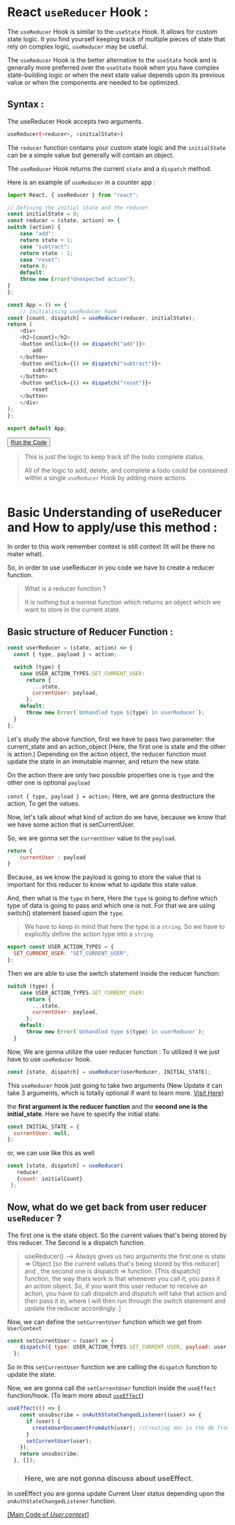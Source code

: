 # React `useReducer` Hook :

The `useReducer` Hook is similar to the `useState` Hook.
It allows for custom state logic.
It you find yourself keeping track of multiple pieces of state that rely on complex logic, `useReducer` may be useful.

The `useReducer` Hook is the better alternative to the `useState` hook and is generally more preferred over the `useState` hook when you have complex state-building logic or when the next state value depends upon its previous value or when the components are needed to be optimized.

## **Syntax :**

The useReducer Hook accepts two arguments.

```bash
useReducer(<reducer>, <initialState>)
```

The `reducer` function contains your custom state logic and the `initialState` can be a simple value but generally will contain an object.

The `useReducer` Hook returns the current `state` and a `dispatch` method.

Here is an example of `useReducer` in a counter app :

```javascript
import React, { useReducer } from "react";

// Defining the initial state and the reducer
const initialState = 0;
const reducer = (state, action) => {
switch (action) {
	case "add":
	return state + 1;
	case "subtract":
	return state - 1;
	case "reset":
	return 0;
	default:
	throw new Error("Unexpected action");
}
};

const App = () => {
	// Initialising useReducer hook
const [count, dispatch] = useReducer(reducer, initialState);
return (
	<div>
	<h2>{count}</h2>
	<button onClick={() => dispatch("add")}>
		add
	</button>
	<button onClick={() => dispatch("subtract")}>
		subtract
	</button>
	<button onClick={() => dispatch("reset")}>
		reset
	</button>
	</div>
);
};

export default App;

```
<button><a href="https://codesandbox.io/s/reacthooks-c6890k?file=/src/ReactHooks/06-useReducer_Hooks.jsx">Run the Code</a></button>

> This is just the logic to keep track of the todo complete status.
> 
> All of the logic to add, delete, and complete a todo could be contained within a single `useReducer` Hook by adding more actions.

<img class = "img" src="https://dmitripavlutin.com/5c33affee33e7c40e73028fb48a8367b/diagram.svg" alt="">

# Basic Understanding of useReducer and How to apply/use this method :

In order to this work remember context is still context (It will be there no mater what).

So, in order to use useReducer in you code we have to create a reducer function.

> What is a reducer function ?
> 
> It is nothing but a normal function which returns an object which we want to store in the current state.

## Basic structure of Reducer Function :

```javascript
const userReducer = (state, action) => {
  const { type, payload } = action;

  switch (type) {
    case USER_ACTION_TYPES.SET_CURRENT_USER:
      return {
        ...state,
        currentUser: payload,
      };
    default:
      throw new Error(`Unhandled type ${type} in userReducer`);
  }
};
```

Let's study the above function, first we have to pass two parameter: the current_state and an action_object (Here, the first one is state and the other is action.)
Depending on the action object, the reducer function must update the state in an immutable manner, and return the new state.

On the action there are only two possible properties one is `type` and the other one is optional `payload`

`const { type, payload } = action;` Here, we are gonna destructure the action, To get the values.

Now, let's talk about what kind of action do we have, because we know that we have some action that is setCurrentUser.

So, we are gonna set the `currentUser` value to the `payload`.

```js
return {
	currentUser : payload
}
```

Because, as we know the payload is going to store the value that is important for this reducer to know what to update this state value.

And, then what is the `type` in here, Here the `type` is going to define which type of data is going to pass and which one is not. For that we are using switch() statement based upon the `type`.

> We have to keep in mind that here the type is a `string`. So we have to explicitly define the action type into a `string`

```js
export const USER_ACTION_TYPES = {
  SET_CURRENT_USER: "SET_CURRENT_USER",
};
```

Then we are able to use the switch statement inside the reducer function:

```js
switch (type) {
    case USER_ACTION_TYPES.SET_CURRENT_USER:
      return {
        ...state,
        currentUser: payload,
      };
    default:
      throw new Error(`Unhandled type ${type} in userReducer`);
  }
```

Now, We are gonna utilize the user reducer function : To utilized it we just have to use `useReducer` hook.

```js
const [state, dispatch] = useReducer(userReducer, INITIAL_STATE);
```

This `useReducer` hook just going to take two arguments (New Update it can take 3 arguments, which is totally optional if want to learn more. [Visit Here](https://reactjs.org/docs/hooks-reference.html#usereducer))

the **first argument is the reducer function** and the **second one is the initial_state**. Here we have to specify the initial state.

```js
const INITIAL_STATE = {
  currentUser: null,
};
```

or, we can use like this as well

```js
const [state, dispatch] = useReducer(
   reducer,
   {count: initialCount}
 );
```

## Now, what do we get back from user reducer `useReducer` ?

The first one is the state object. So the current values that's being stored by this reducer.
The Second is a dispatch function.


> useReducer() --> Always gives us two arguments
  the first one is state => Object [so the current values that's being stored by this reducer]
  and , the second one is dispatch => function.
  [This dispatch() function, the way thats work is that whenever you call it, you pass it an action object.
  So, if you want this user reducer to receive an action, you have to call dispatch and dispatch will take that action and then pass it in, where I will then run through the switch statement and update the reducer accordingly. ]

Now, we can define the `setCurrentUser` function which we get from `UserContext`

```js
const setCurrentUser = (user) => {
    dispatch({ type: USER_ACTION_TYPES.SET_CURRENT_USER, payload: user });
  };
```

So in this `setCurrentUser` function we are calling the `dispatch` function to update the state.

Now, we are gonna call the `setCurrentUser` function inside the `useEffect` function/hook. (To learn more about [`useEffect`](./useEffect.md))

```js
useEffect(() => {
    const unsubscribe = onAuthStateChangedListener((user) => {
      if (user) {
        createUserDocumentFromAuth(user); //Creating doc in the db from User data.
      }
      setCurrentUser(user);
    });
    return unsubscribe;
  }, []);
```

> ### **Here, we are not gonna discuss about useEffect.**

In useEffect you are gonna update Current User status depending upon the `onAuthStateChangedListener` function.

[[Main Code of *User.context*]](../../src/contexts/user.context.jsx)

<link rel="stylesheet" href="../Button.style.css">
